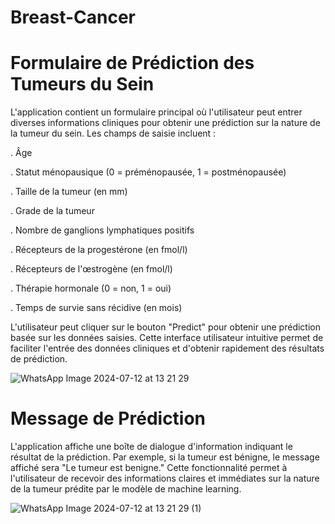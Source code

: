 # Breast-Cancer

# Formulaire de Prédiction des Tumeurs du Sein


L'application contient un formulaire principal où l'utilisateur peut entrer diverses informations cliniques pour obtenir une prédiction sur la nature de la tumeur du sein. Les champs de saisie incluent :

  . Âge
  
  . Statut ménopausique (0 = préménopausée, 1 = postménopausée)
  
  . Taille de la tumeur (en mm)
  
  . Grade de la tumeur
  
  . Nombre de ganglions lymphatiques positifs
  
  . Récepteurs de la progestérone (en fmol/l)
  
  . Récepteurs de l'œstrogène (en fmol/l)
  
  . Thérapie hormonale (0 = non, 1 = oui)
  
  . Temps de survie sans récidive (en mois)
  
L'utilisateur peut cliquer sur le bouton "Predict" pour obtenir une prédiction basée sur les données saisies. Cette interface utilisateur intuitive permet de faciliter l'entrée des données cliniques et d'obtenir rapidement des résultats de prédiction.

![WhatsApp Image 2024-07-12 at 13 21 29](https://github.com/user-attachments/assets/69093451-d422-4aa4-8e14-3d6f5ea8b89f)


# Message de Prédiction


L'application affiche une boîte de dialogue d'information indiquant le résultat de la prédiction. Par exemple, si la tumeur est bénigne, le message affiché sera "Le tumeur est benigne." Cette fonctionnalité permet à l'utilisateur de recevoir des informations claires et immédiates sur la nature de la tumeur prédite par le modèle de machine learning.

![WhatsApp Image 2024-07-12 at 13 21 29 (1)](https://github.com/user-attachments/assets/6be01f41-1889-4042-89cb-3b7a60a0f7a2)
